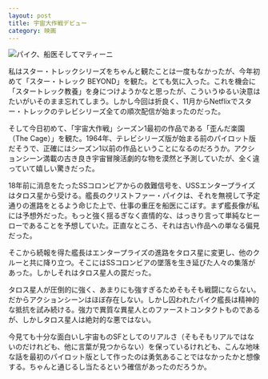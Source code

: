 ```yaml
---
layout: post
title: 宇宙大作戦デビュー
category: 映画
---
```


![パイク、船医そしてマティーニ](/movabletype/images/pike_and_boyce_martini.jpg)

私はスター・トレックシリーズをちゃんと観たことは一度もなかったが、今年初めて「スター・トレック BEYOND」を観た。とても気に入った。これを機会に「スタートレック教養」を身につけようかなと思ったが、こういうゆるい決意はたいがいそのまま忘れてしまう。しかし今回は折良く、11月からNetflixでスター・トレックのテレビシリーズ全ての順次配信が始まったのだった。

そして今日初めて、「宇宙大作戦」シーズン1最初の作品である「歪んだ楽園（The Cage）」を観た。1964年、テレビシリーズ版が始まる前のパイロット版だそうで、正確にはシーズン1以前の作品ということになるのだろうか。アクションシーン満載の古き良き宇宙冒険活劇的な物を漠然と予測していたが、全く違っていて嬉しい驚きだった。

18年前に消息をたったSSコロンビアからの救難信号を、USSエンタープライズはタロス星から受ける。艦長のクリストファー・パイクは、それを無視して予定通りの進路をとるよう命じた上で、仕事の重圧を船医にこぼす。まず艦長像が私には予想外だった。もっと強く揺るぎなく直情的な、はっきり言って単純なヒーローであることを予想していた。正直なところ、それは古い作品への単なる偏見だった。

そこから続報を得た艦長はエンタープライズの進路をタロス星に変更し、他のクルーと共に降り立つ。そこにはSSコロンビアの墜落を生き延びた人々の集落があった。しかしそれはタロス星人の罠だった。

タロス星人が圧倒的に強く、あまりにも強すぎるためそもそも戦闘にならない。だからアクションシーンはほぼ存在しない。しかし囚われたパイク艦長は精神的な抵抗を試み続ける。強力で異質な異星人とのファーストコンタクトものであるが、しかしタロス星人は絶対的な悪ではない。

今見ても十分な面白いし宇宙ものSFとしてのリアルさ（そもそもリアルではないのだけれども、他に言葉が見つからない）を保っているけれども、こんな地味な話を最初のパイロット版として作ったのは勇気あることではなかったかと想像する。ちゃんと通じるし当たるという確信があったのだろうか。


